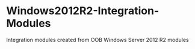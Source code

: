 # Windows2012R2-Integration-Modules
Integration modules created from OOB Windows Server 2012 R2 modules
